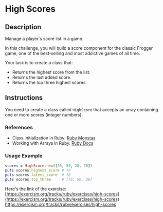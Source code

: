 # High Scores

## Description

Manage a player's score list in a game.

In this challenge, you will build a score component for the classic Frogger game, one of the best-selling and most addictive games of all time.

Your task is to create a class that:
- Returns the highest score from the list.
- Returns the last added score.
- Returns the top three highest scores.

## Instructions

You need to create a class called `HighScore` that accepts an array containing one or more scores (integer numbers).

### References
- Class initialization in Ruby: [Ruby Monstas](http://ruby-for-beginners.rubymonstas.org/writing_classes/initializers.html)
- Working with Arrays in Ruby: [Ruby Docs](https://ruby-doc.org/core-2.5.1/Array.html)

### Usage Example
```ruby
scores = HighScore.new([30, 50, 20, 70])
puts scores.highest_score # 70
puts scores.latest_score  # 70
puts scores.top_three     # [70, 50, 30]
```

Here's the link of the exercise: [https://exercism.org/tracks/ruby/exercises/high-scores](https://exercism.org/tracks/ruby/exercises/high-scores)
https://exercism.org/tracks/ruby/exercises/high-scores
